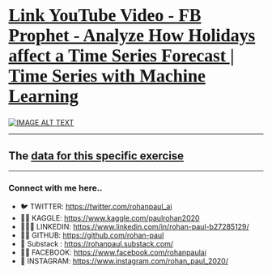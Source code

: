 <a href="https://www.youtube.com/watch?v=gSla-OiUjVo&list=PLxqBkZuBynVS8mDTc8ZGermXiS-32pR2y&index=35&ab_channel=Rohan-Paul-AI"><h1 style="font-size:250%; font-family:cursive; color:#ff6666;"><b>Link YouTube Video - FB Prophet - Analyze How Holidays affect a Time Series Forecast | Time Series with Machine Learning </b></h1></a>

[![IMAGE ALT TEXT](https://imgur.com/yYbMaoN.png)](https://www.youtube.com/watch?v=gSla-OiUjVo&list=PLxqBkZuBynVS8mDTc8ZGermXiS-32pR2y&index=35&ab_channel=Rohan-Paul-AI)

----

## The [data for this specific exercise](https://github.com/rohan-paul/YT_Data_Sources/tree/main/TimeSeries/FB%20Prophet%20-%20Analyze%20How%20Holidays%20affect%20a%20Time%20Series%20Forecast)


--------------

### Connect with me here..

- 🐦 TWITTER: https://twitter.com/rohanpaul_ai
- ​👨‍🔧​ KAGGLE: https://www.kaggle.com/paulrohan2020
- 👨🏻‍💼 LINKEDIN: https://www.linkedin.com/in/rohan-paul-b27285129/
- 👨‍💻 GITHUB: https://github.com/rohan-paul
- 🤖 Substack : https://rohanpaul.substack.com/
- 🧑‍🦰 FACEBOOK: https://www.facebook.com/rohanpaulai
- 📸 INSTAGRAM: https://www.instagram.com/rohan_paul_2020/
